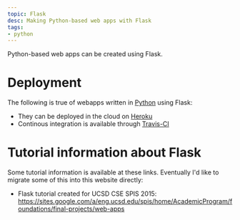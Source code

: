 ```yaml
---
topic: Flask
desc: Making Python-based web apps with Flask
tags:
- python
---
```


Python-based web apps can be created using Flask.

# Deployment

The following is true of webapps written in [Python](/topics/python) using Flask:

* They can be deployed in the cloud on [Heroku](/topics/heroku)
* Continous integration is available through [Travis-CI](/topics/travis-ci/)

# Tutorial information about Flask

Some tutorial information is available at these links.   Eventually I'd like to migrate some of this into this website directly:

* Flask tutorial created for UCSD CSE SPIS 2015: <https://sites.google.com/a/eng.ucsd.edu/spis/home/AcademicProgram/foundations/final-projects/web-apps>
